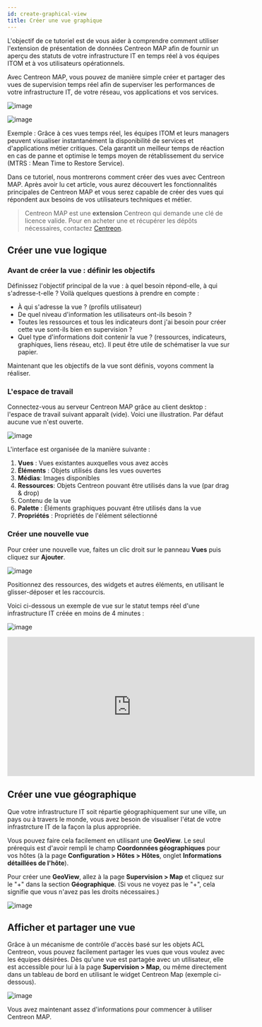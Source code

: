 ```yaml
---
id: create-graphical-view
title: Créer une vue graphique
---
```


L'objectif de ce tutoriel est de vous aider à comprendre comment utiliser
l'extension de présentation de données Centreon MAP afin de fournir un aperçu des statuts
de votre infrastructure IT en temps réel à vos équipes ITOM et à vos utilisateurs opérationnels.

Avec Centreon MAP, vous pouvez de manière simple créer et partager des vues de supervision temps réel afin de
superviser les performances de votre infrastructure IT, de votre réseau, vos applications et vos services.

![image](../assets/graph-views/tuto_ex_1.png)

![image](../assets/graph-views/tuto_ex_2.png)

Exemple : Grâce à ces vues temps réel, les équipes ITOM et leurs managers peuvent visualiser instantanément la disponibilité
de services et d'applications métier critiques. Cela garantit un meilleur temps de réaction en cas de panne et optimise le
temps moyen de rétablissement du service (MTRS : Mean Time to Restore Service).

Dans ce tutoriel, nous montrerons comment créer des vues avec Centreon MAP.
Après avoir lu cet article, vous aurez découvert les fonctionnalités principales de Centreon MAP
et vous serez capable de créer des vues qui répondent aux besoins de vos utilisateurs techniques et métier.

> Centreon MAP est une **extension** Centreon qui demande une clé de licence valide. Pour en acheter une et récupérer les dépôts nécessaires, contactez [Centreon](mailto:sales@centreon.com).

## Créer une vue logique

### Avant de créer la vue : définir les objectifs

Définissez l'objectif principal de la vue : à quel besoin répond-elle, à qui s'adresse-t-elle ?
Voilà quelques questions à prendre en compte :

  - À qui s'adresse la vue ? (profils utilisateur)
  - De quel niveau d'information les utilisateurs ont-ils besoin ?
  - Toutes les ressources et tous les indicateurs dont j'ai besoin pour créer cette vue sont-ils bien en supervision ?
  - Quel type d'informations doit contenir la vue ? (ressources, indicateurs,
    graphiques, liens réseau, etc). Il peut être utile de schématiser la vue sur papier.

Maintenant que les objectifs de la vue sont définis, voyons comment la réaliser.

### L'espace de travail

Connectez-vous au serveur Centreon MAP grâce au client desktop : l'espace de travail suivant apparaît (vide).
Voici une illustration. Par défaut aucune vue n'est ouverte.

![image](../assets/graph-views/tuto_workspace.png)

L'interface est organisée de la manière suivante :

1. **Vues** : Vues existantes auxquelles vous avez accès
2. **Éléments** : Objets utilisés dans les vues ouvertes
3. **Médias**: Images disponibles
4. **Ressources**: Objets Centreon pouvant être utilisés dans la vue (par drag & drop)
5. Contenu de la vue
6. **Palette** : Éléments graphiques pouvant être utilisés dans la vue
7. **Propriétés** : Propriétés de l'élément sélectionné

### Créer une nouvelle vue

Pour créer une nouvelle vue, faites un clic droit sur le panneau **Vues** puis cliquez sur **Ajouter**.

![image](../assets/graph-views/create_view.gif)

Positionnez des ressources, des widgets et autres éléments, en utilisant le glisser-déposer et les raccourcis.

Voici ci-dessous un exemple de vue sur le statut temps réel d'une infrastructure IT créée en moins de 4 minutes :

![image](../assets/graph-views/ex_view.jpg)

<div align="center">
  <iframe width="560" height="315" src="https://www.youtube.com/embed/tsgYRpYqaAU" frameborder="0" allow="accelerometer; autoplay; encrypted-media; gyroscope; picture-in-picture" allowfullscreen></iframe>
</div>

## Créer une vue géographique

Que votre infrastructure IT soit répartie géographiquement sur une ville, un pays ou à travers le monde,
vous avez besoin de visualiser l'état de votre infrastrcture IT de la façon la plus appropriée.

Vous pouvez faire cela facilement en utilisant une **GeoView**. Le seul prérequis est d'avoir rempli le champ
**Coordonnées géographiques** pour vos hôtes (à la page **Configuration > Hôtes > Hôtes**, onglet **Informations détaillées de l'hôte**).

Pour créer une **GeoView**, allez à la page **Supervision \> Map** et cliquez sur le "+"
dans la section **Géographique**. (Si vous ne voyez pas le "+", cela signifie que vous n'avez pas les droits nécessaires.)

![image](../assets/graph-views/create_geo_view.gif)

## Afficher et partager une vue

Grâce à un mécanisme de contrôle d'accès basé sur les objets ACL Centreon, vous pouvez facilement partager les vues que vous voulez avec les équipes désirées. Dès qu'une vue est partagée avec un utilisateur, elle est accessible pour lui à la page
**Supervision > Map**, ou même directement dans un tableau de bord en utilisant le widget Centreon Map (exemple ci-dessous).

![image](../assets/graph-views/share_view.png)

Vous avez maintenant assez d'informations pour commencer à utiliser Centreon MAP.
